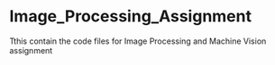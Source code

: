 # Image_Processing_Assignment
 Tthis contain the code files for Image Processing and Machine Vision assignment
